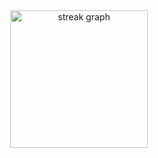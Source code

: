<div align="center">
  <img src="https://streak-stats.demolab.com?user=ahmetoozcan&locale=en&mode=daily&theme=dark&hide_border=false&border_radius=5&order=3" height="220" alt="streak graph"  />
</div>
